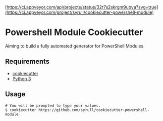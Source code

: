 [https://ci.appveyor.com/api/projects/status/32r7s2skrgm9ubva?svg=true](https://ci.appveyor.com/project/syrull/cookiecutter-powershell-module)


# Powershell Module Cookiecutter

Aiming to build a fully automated generator for PowerShell Modules.

## Requirements

- [cookiecutter](https://github.com/cookiecutter/cookiecutter)
- [Python 3](https://www.python.org/downloads/)

## Usage 

```console
# You will be prompted to type your values.
$ cookiecutter https://github.com/syrull/cookiecutter-powershell-module
```